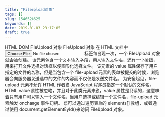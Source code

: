 ```yaml
---
title: "Fileupload对象"
tags: []
slug: 1546528625
keywords: []
date: 2019-01-03 23:17:05
draft: true
---
```


HTML DOM FileUpload 对象
FileUpload 对象
在 HTML 文档中 <input type="file"> 标签每出现一次，一个 FileUpload 对象就会被创建。
该元素包含一个文本输入字段，用来输入文件名，还有一个按钮，用来打开文件选择对话框以便图形化选择文件。
该元素的 value 属性保存了用户指定的文件的名称，但是当包含一个 file-upload 元素的表单被提交的时候，浏览器会向服务器发送选中的文件的内容而不仅仅是发送文件名。
为安全起见，file-upload 元素不允许 HTML 作者或 JavaScript 程序员指定一个默认的文件名。HTML value 属性被忽略，并且对于此类元素来说，value 属性是只读的，这意味着只有用户可以输入一个文件名。当用户选择或编辑一个文件名，file-upload 元素触发 onchange 事件句柄。
您可以通过遍历表单的 elements[] 数组，或者通过使用 document.getElementById()来访问 FileUpload 对象。